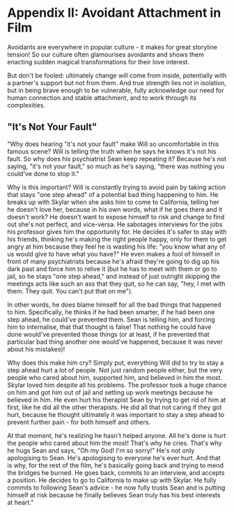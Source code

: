 # Appendix II: Avoidant Attachment in Film

Avoidants are everywhere in popular culture - it makes for great storyline tension! So our culture often glamourises avoidants and shows them enacting sudden magical transformations for their love interest.

But don't be fooled: ultimately change will come from inside, potentially with a partner's support but not from them. And true strength lies not in isolation, but in being brave enough to be vulnerable, fully acknowledge our need for human connection and stable attachment, and to work through its complexities.

## "It's Not Your Fault"

"Why does hearing "it's not your fault" make Will so uncomfortable in this famous scene? Will is telling the truth when he says he knows it's not his fault. So why does his psychiatrist Sean keep repeating it? Because he's not saying, "it's not your fault," so much as he's saying, "there was nothing you could've done to stop it."

Why is this important? Will is constantly trying to avoid pain by taking action that stays "one step ahead" of a potential bad thing happening to him. He breaks up with Skylar when she asks him to come to California, telling her he doesn't love her, because in his own words, what if he goes there and it doesn't work? He doesn't want to expose himself to risk and change to find out she's not perfect, and vice-versa. He sabotages interviews for the jobs his professor gives him the opportunity for. He decides it's safer to stay with his friends, thinking he's making the right people happy, only for them to get angry at him because they feel he is wasting his life: "you know what any of us would give to have what you have?" He even makes a fool of himself in front of many psychiatrists because he's afraid they're going to dig up his dark past and force him to relive it (but he has to meet with them or go to jail, so he stays "one step ahead," and instead of just outright skipping the meetings acts like such an ass that they quit, so he can say, "hey, I met with them. They quit. You can't put that on me"). 

In other words, he does blame himself for all the bad things that happened to him. Specifically, he thinks if he had been smarter, if he had been one step ahead, he could've prevented them. Sean is telling him, and forcing him to internalise, that that thought is false! That nothing he could have done would've prevented those things (or at least, if he prevented that particular bad thing another one would've happened, because it was never about his mistakes)!

Why does this make him cry? Simply put, everything Will did to try to stay a step ahead hurt a lot of people. Not just random people either, but the very people who cared about him, supported him, and believed in him the most. Skylar loved him despite all his problems. The professor took a huge chance on him and got him out of jail and setting up work meetings because he believed in him. He even hurt his therapist Sean by trying to get rid of him at first, like he did all the other therapists. He did all that not caring if they got hurt, because he thought ultimately it was important to stay a step ahead to prevent further pain - for both himself and others.

At that moment, he's realizing he hasn't helped anyone. All he's done is hurt the people who cared about him the most! That's why he cries. That's why he hugs Sean and says, "Oh my God! I'm so sorry!" He's not only apologising to Sean. He's apologising to everyone he's ever hurt. And that is why, for the rest of the film, he's basically going back and trying to mend the bridges he burned. He goes back, commits to an interview, and accepts a position. He decides to go to California to make up with Skylar. He fully commits to following Sean's advice - he now fully trusts Sean and is putting himself at risk because he finally believes Sean truly has his best interests at heart."